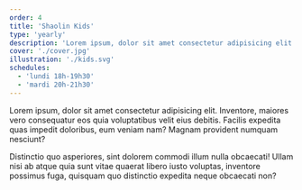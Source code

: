 ```yaml
---
order: 4
title: 'Shaolin Kids'
type: 'yearly'
description: 'Lorem ipsum, dolor sit amet consectetur adipisicing elit. Inventore, maiores vero consequatur'
cover: './cover.jpg'
illustration: './kids.svg'
schedules:
  - 'lundi 18h-19h30'
  - 'mardi 20h-21h30'
---
```


Lorem ipsum, dolor sit amet consectetur adipisicing elit. Inventore, maiores vero consequatur eos quia voluptatibus velit eius debitis. Facilis expedita quas impedit doloribus, eum veniam nam? Magnam provident numquam nesciunt?

Distinctio quo asperiores, sint dolorem commodi illum nulla obcaecati! Ullam nisi ab atque quia sunt vitae quaerat libero iusto voluptas, inventore possimus fuga, quisquam quo distinctio expedita neque obcaecati non?
